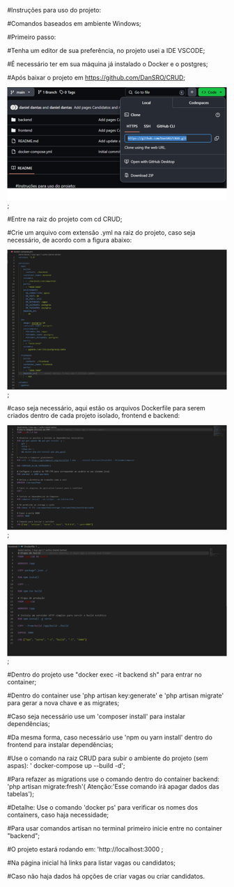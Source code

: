 #Instruções para uso do projeto:

#Comandos baseados em ambiente Windows;

#Primeiro passo:

#Tenha um editor de sua preferência, no projeto usei a IDE VSCODE;

#É necessário ter em sua máquina já instalado o Docker e o postgres; 

#Após baixar o projeto em https://github.com/DanSRO/CRUD;

![baixar projeto](/backend/public/img/gitBaixar.png);

#Entre na raiz do projeto com cd CRUD;

#Crie um arquivo com extensão .yml na raiz do projeto, caso seja necessário, de acordo com a figura abaixo:

![docker-compose](/backend/public/img/doker-compose.png);

#caso seja necessário, aqui estão os arquivos Dockerfile para serem criados dentro de cada projeto isolado, frontend e backend:

![dockerfile-back](/backend/public/img/dockerfileback.png);

![dockerfile-front](/backend/public/img/dockerfileFront.png);

#Dentro do projeto use "docker exec -it backend sh" para entrar no container;

#Dentro do container use 'php artisan key:generate' e 'php artisan migrate' para gerar a nova chave e as migrates;

#Caso seja necessário use um 'composer install' para instalar dependências;

#Da mesma forma, caso necessário use 'npm ou yarn install' dentro do frontend para instalar dependências;

#Use o comando na raiz CRUD para subir o ambiente do projeto (sem aspas): ' docker-compose up --build -d';

#Para refazer as migrations use o comando dentro do container backend: 'php artisan migrate:fresh'( Atenção:'Esse comando irá apagar dados das tabelas');

#Detalhe: Use o comando 'docker ps' para verificar os nomes dos containers, caso haja necessidade;

#Para usar comandos artisan no terminal primeiro inicie entre no container "backend"; 

#O projeto estará rodando em: 'http://localhost:3000 ;

#Na página inicial há links para listar vagas ou candidatos;

#Caso não haja dados há opções de criar vagas ou criar candidatos.
